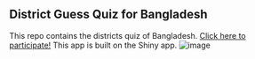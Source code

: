 ## District Guess Quiz for Bangladesh
This repo contains the districts quiz of Bangladesh. [Click here to participate!](https://siddiqur.shinyapps.io/DistrictQuizBD/)
This app is built on the Shiny app.
![image](https://github.com/user-attachments/assets/25a4b1a6-b1b1-4819-91b4-9a985bc15b22)
